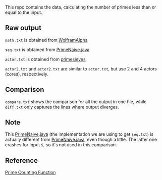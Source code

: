 This repo contains the data, calculating the number of primes less than or equal
to the input.

## Raw output

`math.txt` is obtained from
[WolframAlpha](http://www.wolframalpha.com/input/?i=PrimePi%5B3..100%5D)

`seq.txt` is obtained from
[PrimeNaive.java](https://github.com/fxpl/upscale/blob/master/casestudies/primesieve/cwi/abs-api-prime-sieves/src/PrimeNaive.java)

`actor.txt` is obtained from
[primesieves](https://github.com/fxpl/upscale/tree/master/casestudies/primesieve/cwi/abs-api-prime-sieves/src/main/java/abs/api/primesieves)

`actor2.txt` and `actor2.txt` are similar to `actor.txt`, but use 2 and 4 actors
(cores), respectively.

## Comparison

`compare.txt` shows the comparison for all the output in one file, while
`diff.txt` only captures the lines where output diverges.

## Note

This
[PrimeNaive.java](https://github.com/fxpl/upscale/blob/master/casestudies/primesieve/cwi/abs-api-prime-sieves/src/PrimeNaive.java)
(the implementation we are using to get `seq.txt`) is actually different from
[PrimeNaive.java](https://github.com/fxpl/upscale/blob/master/casestudies/primesieve/cwi/abs-api-prime-sieves/src/main/java/abs/api/primesieves/PrimeNaive.java),
even though a little. The latter one crashes for input `9`, so it's not used in
this comparison.

## Reference

[Prime Counting Function](http://mathworld.wolfram.com/PrimeCountingFunction.html)
